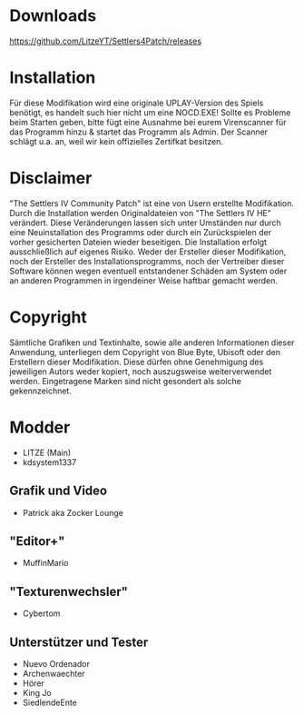 # Downloads
https://github.com/LitzeYT/Settlers4Patch/releases

# Installation

Für diese Modifikation wird eine originale UPLAY-Version des Spiels benötigt, es handelt such hier nicht um eine NOCD.EXE!
Sollte es Probleme beim Starten geben, bitte fügt eine Ausnahme bei eurem Virenscanner für das Programm hinzu & startet das Programm als Admin. 
Der Scanner schlägt u.a. an, weil wir kein offizielles Zertifkat besitzen.


# Disclaimer
"The Settlers IV Community Patch" ist eine von Usern erstellte Modifikation. Durch die Installation werden Originaldateien von "The Settlers IV HE" verändert. Diese Veränderungen lassen sich unter Umständen nur durch eine Neuinstallation des Programms oder durch ein Zurückspielen der vorher gesicherten Dateien wieder beseitigen. Die Installation erfolgt ausschließlich auf eigenes Risiko. Weder der Ersteller dieser Modifikation, noch der Ersteller des Installationsprogramms, noch der Vertreiber dieser Software können wegen eventuell entstandener Schäden am System oder an anderen Programmen in irgendeiner Weise haftbar gemacht werden.

# Copyright
Sämtliche Grafiken und Textinhalte, sowie alle anderen Informationen dieser Anwendung, unterliegen dem Copyright von Blue Byte, Ubisoft oder den Erstellern dieser Modifikation. Diese dürfen ohne Genehmigung des jeweiligen Autors weder kopiert, noch auszugsweise weiterverwendet werden. Eingetragene Marken sind nicht gesondert als solche gekennzeichnet.


# Modder
- LITZE (Main)
- kdsystem1337

## Grafik und Video 
- Patrick aka Zocker Lounge

##  "Editor+"
- MuffinMario 

## "Texturenwechsler"
- Cybertom 

## Unterstützer und Tester
- Nuevo Ordenador
- Archenwaechter
- Hörer 
- King Jo
- SiedlendeEnte
